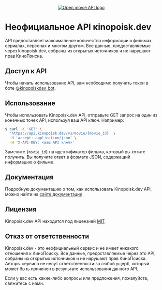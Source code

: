 <p align="center">
  <a href="https://kinopoisk.dev/" target="blank"><img src="https://openmovieapi.dev/full-size-cover.png" alt="Open movie API logo" /></a>
</p>

# Неофициальное API кinopoisk.dev

API предоставляет максимальное количество информации о фильмах, сериалах, персонах и многом другом. Все данные, предоставляемые через kinopoisk.dev, собраны из открытых источников и не нарушают прав КиноПоиска.

## Доступ к API

Чтобы начать использование API, вам необходимо получить токен в боте <a href="https://t.me/kinopoiskdev_bot">@kinopoiskdev_bot</a>.

## Использование

Чтобы использовать Kinopoisk.dev API, отправьте GET запрос на один из конечных точек API, используя ваш API ключ. Например:
```bash
$ curl -X 'GET' \
  'https://api.kinopoisk.dev/v1/movie/{movie_id}' \
  -H 'accept: application/json' \
  -H 'X-API-KEY: <ваш API ключ>'
```
Замените `{movie_id}` на идентификатор фильма, который вы хотите получить. Вы получите ответ в формате JSON, содержащий информацию о фильме.
## Документация

Подробную документацию о том, как использовать Kinopoisk.dev API, можно найти на [сайте документации](https://api.kinopoisk.dev/v1/documentation).

## Лицензия

Kinopoisk.dev API находится под лицензией [MIT](LICENSE).

## Отказ от ответственности

Kinopoisk.dev - это неофициальный сервис и не имеет никакого отношения к КиноПоиску. Все данные, предоставляемые через это API, собраны из открытых источников и не нарушают прав КиноПоиска. Авторы сервиса не несут ответственности за любой ущерб, который может быть причинен в результате использования данного API.

Если у вас есть какие-либо вопросы или предложения, пожалуйста, свяжитесь с нами.
